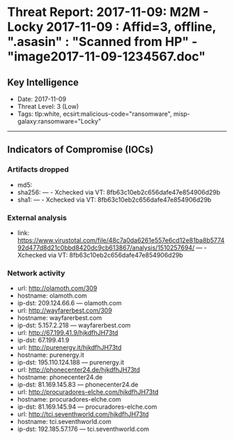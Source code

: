 # Threat Report: 2017-11-09: M2M -  Locky 2017-11-09 : Affid=3, offline, ".asasin" : "Scanned from HP" - "image2017-11-09-1234567.doc"


## Key Intelligence
* Date: 2017-11-09
* Threat Level: 3 (Low)
* Tags: tlp:white, ecsirt:malicious-code="ransomware", misp-galaxy:ransomware="Locky"

---

## Indicators of Compromise (IOCs)
### Artifacts dropped
* md5: <md5>
* sha256: <sha256> — - Xchecked via VT: 8fb63c10eb2c656dafe47e854906d29b
* sha1: <sha1> — - Xchecked via VT: 8fb63c10eb2c656dafe47e854906d29b

### External analysis
* link: https://www.virustotal.com/file/48c7a0da6261e557e6cd12e81ba8b577492d477d8d21c0bbd8420dc9cb613867/analysis/1510257694/ — - Xchecked via VT: 8fb63c10eb2c656dafe47e854906d29b

### Network activity
* url: http://olamoth.com/309
* hostname: olamoth.com
* ip-dst: 209.124.66.6 — olamoth.com
* url: http://wayfarerbest.com/309
* hostname: wayfarerbest.com
* ip-dst: 5.157.2.218 — wayfarerbest.com
* url: http://67.199.41.9/hjkdfhJH73td
* ip-dst: 67.199.41.9
* url: http://purenergy.it/hjkdfhJH73td
* hostname: purenergy.it
* ip-dst: 195.110.124.188 — purenergy.it
* url: http://phonecenter24.de/hjkdfhJH73td
* hostname: phonecenter24.de
* ip-dst: 81.169.145.83 — phonecenter24.de
* url: http://procuradores-elche.com/hjkdfhJH73td
* hostname: procuradores-elche.com
* ip-dst: 81.169.145.94 — procuradores-elche.com
* url: http://tci.seventhworld.com/hjkdfhJH73td
* hostname: tci.seventhworld.com
* ip-dst: 192.185.57.176 — tci.seventhworld.com
